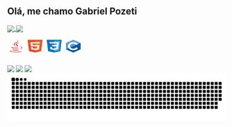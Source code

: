 ## Olá, me chamo Gabriel Pozeti

<div>
  <a href="https://github.com/GabrielPozeti">
    <a href="https://github.com/anuraghazra/github-readme-stats">
      <img height=200 align="center" src="https://github-readme-stats.vercel.app/api?username=GabrielPozeti&theme=transparent" />
    </a>
    <a href="https://github.com/anuraghazra/convoychat">
      <img height=200 align="center" src="https://github-readme-stats.vercel.app/api/top-langs?username=GabrielPozeti&layout=compact&langs_count=8&card_width=320&theme=transparent" />
    </a>  
</div>
    
<div style="display: inline_block"><br>
  <img align="center" alt="Gabriel-Java" height="30" width="40" src="https://raw.githubusercontent.com/devicons/devicon/master/icons/java/java-plain.svg">
  <img align="center" alt="Gabriel-HTML" height="30" width="40" src="https://raw.githubusercontent.com/devicons/devicon/master/icons/html5/html5-original.svg">
  <img align="center" alt="Gabriel-CSS" height="30" width="40" src="https://raw.githubusercontent.com/devicons/devicon/master/icons/css3/css3-original.svg">
  <img align="center" alt="Gabriel-C" height="30" width="40" src="https://raw.githubusercontent.com/devicons/devicon/master/icons/c/c-original.svg">
</div>

##
    
<div> 
  <a href="https://www.instagram.com/gahpf/" target="_blank"><img src="https://img.shields.io/badge/-Instagram-%23E4405F?style=for-the-badge&logo=instagram&logoColor=white" target="_blank"></a>
  <a href = "mailto:gabrielpozeti@gmail.com" target="_blank"><img src="https://img.shields.io/badge/-Gmail-%23333?style=for-the-badge&logo=gmail&logoColor=white" target="_blank"></a>
  <a href="https://www.linkedin.com/in/gabriel-henrique-pozeti-de-faria-860129312/ target="_blank"><img src="https://img.shields.io/badge/-LinkedIn-%230077B5?style=for-the-badge&logo=linkedin&logoColor=white" target="_blank"></a> 
</div>

<picture align="center">
  <source media="(prefers-color-scheme: dark)" srcset="https://raw.githubusercontent.com/GabrielPozeti/GabrielPozeti/output/github-contribution-grid-snake-dark.svg">
  <source media="(prefers-color-scheme: light)" srcset="https://raw.githubusercontent.com/GabrielPozeti/GabrielPozeti/output/github-contribution-grid-snake-dark.svg">
  <img align="center" alt="github contribution grid snake animation" src="https://raw.githubusercontent.com/GabrielPozeti/GabrielPozeti/output/github-contribution-grid-snake.svg">
</picture>
